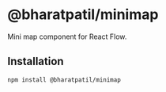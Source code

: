 # @bharatpatil/minimap

Mini map component for React Flow.

## Installation 

```sh 
npm install @bharatpatil/minimap
```

